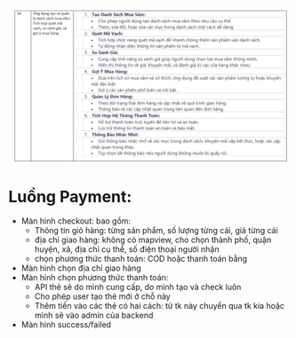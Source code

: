 ![](task.jfif)

# Luồng Payment:
- Màn hình checkout: bao gồm:
    - Thông tin giỏ hàng: từng sản phẩm, số lượng từng cái, giá từng cái
    - địa chỉ giao hàng: không có mapview, cho chọn thành phố, quận huyện, xã, địa chỉ cụ thể, số điện thoại người nhận
    - chọn phương thức thanh toán: COD hoặc thanh toán bằng 
- Màn hình chọn địa chỉ giao hàng
- Màn hình chọn phương thức thanh toán:
  - API thẻ sẽ do mình cung cấp, do mình tạo và check luôn
  - Cho phép user tạo thẻ mới ở chỗ này
  - Thêm tiền vào các thẻ có hai cách: từ tk này chuyển qua tk kia hoặc mình sẽ vào admin của backend
- Màn hình success/failed